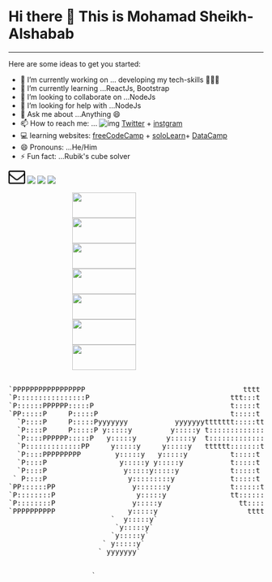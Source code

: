 #                                                          __Hi there 👋  This is Mohamad Sheikh-Alshabab__

-------------------------------------------

Here are some ideas to get you started:

- 🔭 I’m currently working on ... developing my tech-skills 🧑🏻‍💻 
- 🌱 I’m currently learning ...ReactJs, Bootstrap
- 👯 I’m looking to collaborate on ...NodeJs
- 🤔 I’m looking for help with ...NodeJs
- 💬 Ask me about ...Anything 😄
- 📫 How to reach me: ... ![img](https://camo.githubusercontent.com/4d00b21e95ad13be23cd63c527a39f04bf085b1b/68747470733a2f2f696d672e736869656c64732e696f2f62616467652f2532302d547769747465722d323641304544) [Twitter](https://twitter.com/AboAhmad12320) + [instgram](https://www.instagram.com/mohammadsheikhalshabab/)
- 💻  learning websites: [freeCodeCamp](https://www.freecodecamp.org/mohamad_sheikh_alshabab) + [soloLearn](https://www.sololearn.com/Profile/17836072)+ [DataCamp](https://www.datacamp.com/profile/alshababmoh)
- 😄 Pronouns: ...He/Him
- ⚡ Fun fact: ...Rubik's cube solver

<a href="mailto:alshabab.moh@gmail.com"><img style="max-width:100%" height="26" src="https://raw.githubusercontent.com/AntonioFalcao/AntonioFalcao/master/img/mail.png?raw=true"></a>
<a href="https://twitter.com/AboAhmad12320"><img style="max-width:100%" height="26" src="https://camo.githubusercontent.com/379cf92480a4fa6a1d6343c24245c00b8b8187b6/68747470733a2f2f63646e342e69636f6e66696e6465722e636f6d2f646174612f69636f6e732f696f6e69636f6e732f3531322f69636f6e2d736f6369616c2d747769747465722d3132382e706e67"></a>
<a href="https://www.linkedin.com/in/mohammad-sheikh-alshabab-134146197/"><img style="max-width:100%" height="26" src="https://camo.githubusercontent.com/100b569aaac203bbb58bba88d27ee2209307ed81/68747470733a2f2f63646e342e69636f6e66696e6465722e636f6d2f646174612f69636f6e732f6d6174657269612d736f6369616c2d667265652f32342f3033385f3030325f6c696e6b6564696e5f736f6369616c5f6e6574776f726b5f616e64726f69645f6d6174657269616c2d3132382e706e67"></a>
<a href="https://www.instagram.com/mohammadsheikhalshabab/"><img style="max-width:100%" height="26" src="https://camo.githubusercontent.com/a01714a0e6e1028c30542858a2a8ecd4ebd8a4c8/68747470733a2f2f63646e342e69636f6e66696e6465722e636f6d2f646174612f69636f6e732f7069636f6e732d736f6369616c2f35372f33382d696e7374616772616d2d322d3235362e706e67"></a>


<img style="max-width:100%;display:block;margin-left:auto;margin-right:auto;width:50%;" height="50" src="https://img.stackshare.io/service/1011/n1JRsFeB_400x400.png"> <img style="max-width:100%;display:block;margin-left:auto;margin-right:auto;width:50%;" height="50" src="https://img.stackshare.io/service/1028/ASOhU5xJ.png"><img style="max-width:100%;display:block;margin-left:auto;margin-right:auto;width:50%;" height="50" src="https://img.stackshare.io/service/27/sBsvBbjY.png"><img style="max-width:100%;display:block;margin-left:auto;margin-right:auto;width:50%;" height="50" src="https://encrypted-tbn0.gstatic.com/images?q=tbn:ANd9GcSuWcURtAAsXBrp2p0FLCBsJn3pYTufqKqJcbiXfnObYhwBfrwn&s">
<img style="max-width:100%;display:block;margin-left:auto;margin-right:auto;width:50%;" height="50" src="https://www.python.org/static/community_logos/python-logo-master-v3-TM-flattened.png">
<img style="max-width:100%;display:block;margin-left:auto;margin-right:auto;width:50%;" height="50" src="https://miro.medium.com/max/400/1*onZhQJU7A3ab6V1sHfMRkQ.jpeg"> 
<img style="max-width:100%;display:block;margin-left:auto;margin-right:auto;width:50%;" height="50" src="https://res.cloudinary.com/practicaldev/image/fetch/s--wCGgterD--/c_limit%2Cf_auto%2Cfl_progressive%2Cq_auto%2Cw_880/https://www.freecodecamp.org/news/content/images/size/w2000/2020/02/Ekran-Resmi-2019-11-18-18.08.13.png">

                                                                                                                                        
<pre>                                                                                                                                             
`PPPPPPPPPPPPPPPPP                                     tttt         hhhhhhh                                                 333333333333333 ` 
`P::::::::::::::::P                                 ttt:::t         h:::::h                                                3:::::::::::::::33 `
`P::::::PPPPPP:::::P                                t:::::t         h:::::h                                                3::::::33333::::::3`
`PP:::::P     P:::::P                               t:::::t         h:::::h                                                3333333     3:::::3`
  `P::::P     P:::::Pyyyyyyy           yyyyyyyttttttt:::::ttttttt    h::::h hhhhh          ooooooooooo   nnnn  nnnnnnnn                3:::::3`
  `P::::P     P:::::P y:::::y         y:::::y t:::::::::::::::::t    h::::hh:::::hhh     oo:::::::::::oo n:::nn::::::::nn              3:::::3`
  `P::::PPPPPP:::::P   y:::::y       y:::::y  t:::::::::::::::::t    h::::::::::::::hh  o:::::::::::::::on::::::::::::::nn     33333333:::::3 `
  `P:::::::::::::PP     y:::::y     y:::::y   tttttt:::::::tttttt    h:::::::hhh::::::h o:::::ooooo:::::onn:::::::::::::::n    3:::::::::::3  `
  `P::::PPPPPPPPP        y:::::y   y:::::y          t:::::t          h::::::h   h::::::ho::::o     o::::o  n:::::nnnn:::::n    33333333:::::3 `
  `P::::P                 y:::::y y:::::y           t:::::t          h:::::h     h:::::ho::::o     o::::o  n::::n    n::::n            3:::::3`
  `P::::P                  y:::::y:::::y            t:::::t          h:::::h     h:::::ho::::o     o::::o  n::::n    n::::n            3:::::3`
 ` P::::P                   y:::::::::y             t:::::t    tttttth:::::h     h:::::ho::::o     o::::o  n::::n    n::::n            3:::::3`
`PP::::::PP                  y:::::::y              t::::::tttt:::::th:::::h     h:::::ho:::::ooooo:::::o  n::::n    n::::n3333333     3:::::3`
`P::::::::P                   y:::::y               tt::::::::::::::th:::::h     h:::::ho:::::::::::::::o  n::::n    n::::n3::::::33333::::::3`
`P::::::::P                  y:::::y                  tt:::::::::::tth:::::h     h:::::h oo:::::::::::oo   n::::n    n::::n3:::::::::::::::33 `
`PPPPPPPPPP                 y:::::y                     ttttttttttt  hhhhhhh     hhhhhhh   ooooooooooo     nnnnnn    nnnnnn 333333333333333   `
                        `  y:::::y`                                                                                                            
                         `y:::::y`                                                                                                             
                        `y:::::y`                                                                                                              
                      ` y:::::y`                                                                                                               
                     ` yyyyyyy`                                                                                                                
                                 </pre>                                                                                                            
                           `                                                                                                                  

